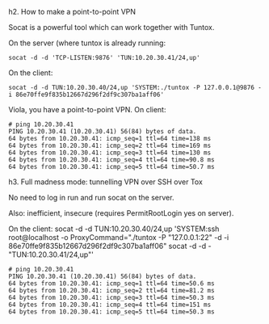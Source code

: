 h2. How to make a point-to-point VPN

Socat is a powerful tool which can work together with Tuntox.

On the server (where tuntox is already running:

    socat -d -d 'TCP-LISTEN:9876' 'TUN:10.20.30.41/24,up'

On the client:

    socat -d -d TUN:10.20.30.40/24,up 'SYSTEM:./tuntox -P 127.0.0.1@9876 -i 86e70ffe9f835b12667d296f2df9c307ba1aff06'

Viola, you have a point-to-point VPN. On client:

    # ping 10.20.30.41
    PING 10.20.30.41 (10.20.30.41) 56(84) bytes of data.
    64 bytes from 10.20.30.41: icmp_seq=1 ttl=64 time=138 ms
    64 bytes from 10.20.30.41: icmp_seq=2 ttl=64 time=169 ms
    64 bytes from 10.20.30.41: icmp_seq=3 ttl=64 time=130 ms
    64 bytes from 10.20.30.41: icmp_seq=4 ttl=64 time=90.8 ms
    64 bytes from 10.20.30.41: icmp_seq=5 ttl=64 time=50.7 ms

h3. Full madness mode: tunnelling VPN over SSH over Tox

No need to log in run and run socat on the server.

Also: inefficient, insecure (requires PermitRootLogin yes on server).

On the client:
    socat -d -d TUN:10.20.30.40/24,up 'SYSTEM:ssh root@localhost -o ProxyCommand=\"./tuntox -P "127.0.0.1:22" -d -i 86e70ffe9f835b12667d296f2df9c307ba1aff06\" socat -d -d  - "TUN:10.20.30.41/24,up"'

    # ping 10.20.30.41
    PING 10.20.30.41 (10.20.30.41) 56(84) bytes of data.
    64 bytes from 10.20.30.41: icmp_seq=1 ttl=64 time=50.6 ms
    64 bytes from 10.20.30.41: icmp_seq=2 ttl=64 time=81.2 ms
    64 bytes from 10.20.30.41: icmp_seq=3 ttl=64 time=50.3 ms
    64 bytes from 10.20.30.41: icmp_seq=4 ttl=64 time=151 ms
    64 bytes from 10.20.30.41: icmp_seq=5 ttl=64 time=50.3 ms

